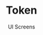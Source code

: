 ---
layout: embed
permalink: apps/mint/business-processes/token/ui-screens
lang: en
page_id: apps-mint-business-processes-token-screens

title: Token
subtitle: UI Screens
backUrl: /apps/mint/business-processes/token

description: Screens
---
